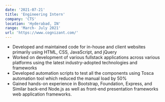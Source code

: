 ```yaml
---
date: '2021-07-21'
title: 'Engineering Intern'
company: 'CTS'
location: 'Hyderabad, IN'
range: 'March- July 2021'
url: 'https://www.cognizant.com/'
---
```


- Developed and maintained code for in-house and client websites primarily using HTML, CSS, JavaScript, and jQuery
- Worked on development of various fullstack applications across various platforms using the latest industry-adopted technologies and frameworks
- Developed automation scripts to test all the components using Tosca automation tool which reduced the manual load by 50%
- Gained hands-on experience in Bootstrap, Foundation, Express, and Similar back-end Node.js as well as front-end presentation frameworks web application frameworks.
